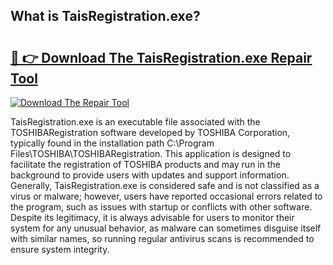 ## What is TaisRegistration.exe? 

# <h2><a href="https://exedetect.com/download.php?TaisRegistration.exe">🔗 👉 Download The TaisRegistration.exe Repair Tool</a></h2>

[![Download The Repair Tool](https://exedetect.com/download-button.jpg)](https://exedetect.com/download.php?TaisRegistration.exe)

TaisRegistration.exe is an executable file associated with the TOSHIBARegistration software developed by TOSHIBA Corporation, typically found in the installation path C:\Program Files\TOSHIBA\TOSHIBARegistration. This application is designed to facilitate the registration of TOSHIBA products and may run in the background to provide users with updates and support information. Generally, TaisRegistration.exe is considered safe and is not classified as a virus or malware; however, users have reported occasional errors related to the program, such as issues with startup or conflicts with other software. Despite its legitimacy, it is always advisable for users to monitor their system for any unusual behavior, as malware can sometimes disguise itself with similar names, so running regular antivirus scans is recommended to ensure system integrity.